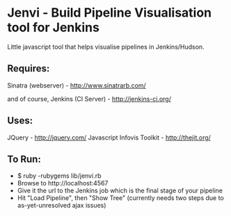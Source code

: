 Jenvi - Build Pipeline Visualisation tool for Jenkins
=====================================================

Little javascript tool that helps visualise pipelines in Jenkins/Hudson.

Requires:
---------
Sinatra (webserver) - http://www.sinatrarb.com/

and of course,
Jenkins (CI Server) - http://jenkins-ci.org/

Uses:
-----
JQuery - http://jquery.com/
Javascript Infovis Toolkit - http://thejit.org/

To Run:
-------
- $ ruby -rubygems lib/jenvi.rb
- Browse to http://localhost:4567
- Give it the url to the Jenkins job which is the final stage of your pipeline
- Hit "Load Pipeline", then "Show Tree" (currently needs two steps due to as-yet-unresolved ajax issues)